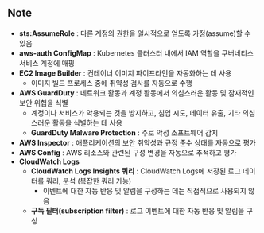 ## Note
- **sts:AssumeRole** : 다른 계정의 권한을 일시적으로 얻도록 가정(assume)할 수 있음
- **aws-auth ConfigMap** : Kubernetes 클러스터 내에서 IAM 역할을 쿠버네티스 서비스 계정에 매핑
- **EC2 Image Builder** : 컨테이너 이미지 파이프라인을 자동화하는 데 사용
  - 이미지 빌드 프로세스 중에 취약성 검사를 자동으로 수행
- **AWS GuardDuty** : 네트워크 활동과 계정 활동에서 의심스러운 활동 및 잠재적인 보안 위협을 식별
  - 계정이나 서비스가 악용되는 것을 방지하고, 침입 시도, 데이터 유출, 기타 의심스러운 활동을 식별하는 데 사용 
  - **GuardDuty Malware Protection** : 주로 악성 소프트웨어 감지
- **AWS Inspector** : 애플리케이션의 보안 취약성과 규정 준수 상태를 자동으로 평가
- **AWS Config** : AWS 리소스와 관련된 구성 변경을 자동으로 추적하고 평가
- **CloudWatch Logs**
  - **CloudWatch Logs Insights 쿼리** : CloudWatch Logs에 저장된 로그 데이터를 쿼리, 분석 (복잡한 쿼리 가능)
    - 이벤트에 대한 자동 반응 및 알림을 구성하는 데는 직접적으로 사용되지 않음
  - **구독 필터(subscription filter)** : 로그 이벤트에 대한 자동 반응 및 알림을 구성
